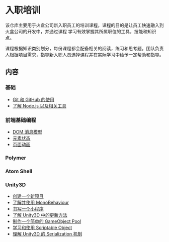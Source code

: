 # 入职培训

该仓库主要用于火盒公司新入职员工的培训课程，课程的目的是让员工快速融入到火盒公司的开发中，并通过课程
学习有效掌握其所属职位的工具，技能和知识点。

课程根据知识类别划分，每份课程都会配备相关的阅读，练习和思考题。团队负责人根据项目需求，指导新入职人员选择课程并在实际学习中给予一定帮助和指导。

## 内容

### 基础

 - [Git 和 GitHub 的使用](Basic/git-and-github.md)
 - [了解 Node.js 以及相关工具](Basic/node-and-tools.md)

### 前端基础编程

 - [DOM 消息模型](Web/dom-event-model.md)
 - [元素状态](Web/element-state.md)
 - [页面动画](Web/animation.md)

### Polymer

### Atom Shell

### Unity3D

 - [创建一个新项目](Unity3D/create-new-project.md)
 - [了解并使用 MonoBehaviour](Unity3D/using-mono-behaviour.md)
 - [书写一个小程序](Unity3D/my-hello-world.md)
 - [了解 Unity3D 中的更新方法](Unity3D/mainloop-and-update.md)
 - [制作一个简单的 GameObject Pool](Unity3D/gameobject-pool.md)
 - [学习和使用 Scriptable Object](Unity3D/scriptable-object.md)
 - [理解 Unity3D 的 Serialization 机制](Unity3D/understand-serialization-in-unity3d.md)
